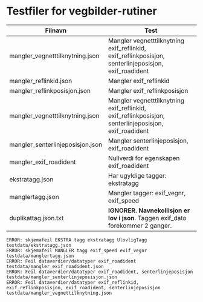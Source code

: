 # Testfiler for vegbilder-rutiner 


| Filnavn | Test | 
|-----|----|
| mangler_vegnetttilknytning.json                 | Mangler vegnetttilknytning exif_reflinkid, exif_reflinkposisjon, senterlinjeposisjon, exif_roadident  | 
| mangler_reflinkid.json                 | Mangler exif_reflinkid | 
| mangler_reflinkposisjon.json                 | Mangler exif_reflinkposisjon  | 
| mangler_vegnetttilknytning.json                 | Mangler vegnetttilknytning exif_reflinkid, exif_reflinkposisjon, senterlinjeposisjon, exif_roadident  | 
| mangler_senterlinjeposisjon.json                 | Mangler senterlinjeposisjon, exif_roadident  | 
| mangler_exif_roadident | Nullverdi for egenskapen exif_roadident |
| ekstratagg.json                 | Har ugyldige tagger: ekstratagg | 
| manglertagg.json                | Mangler tagger: exif_vegnr, exif_speed |
| duplikattag.json.txt                | **IGNORER. Navnekollisjon er lov i json**. Taggen exif_dato forekommer 2 ganger. | 


```
ERROR: skjemafeil EKSTRA tagg ekstratagg UlovligTagg testdata/ekstratagg.json
ERROR: skjemafeil MANGLER tagg exif_speed exif_vegnr testdata/manglertagg.json
ERROR: Feil dataverdier/datatyper exif_roadident testdata/mangler_exif_roadident.json
ERROR: Feil dataverdier/datatyper exif_roadident, senterlinjeposisjon testdata/mangler_senterlinjeposisjon.json
ERROR: Feil dataverdier/datatyper exif_reflinkid, exif_reflinkposisjon, exif_roadident, senterlinjeposisjon testdata/mangler_vegnettilknytning.json
```
